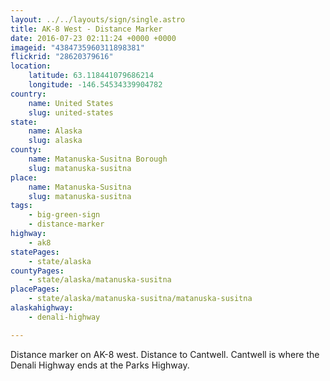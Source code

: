 ```yaml
---
layout: ../../layouts/sign/single.astro
title: AK-8 West - Distance Marker
date: 2016-07-23 02:11:24 +0000 +0000
imageid: "4384735960311898381"
flickrid: "28620379616"
location:
    latitude: 63.118441079686214
    longitude: -146.54534339904782
country:
    name: United States
    slug: united-states
state:
    name: Alaska
    slug: alaska
county:
    name: Matanuska-Susitna Borough
    slug: matanuska-susitna
place:
    name: Matanuska-Susitna
    slug: matanuska-susitna
tags:
    - big-green-sign
    - distance-marker
highway:
    - ak8
statePages:
    - state/alaska
countyPages:
    - state/alaska/matanuska-susitna
placePages:
    - state/alaska/matanuska-susitna/matanuska-susitna
alaskahighway:
    - denali-highway

---
```

Distance marker on AK-8 west.  Distance to Cantwell.  Cantwell is where the Denali Highway ends at the Parks Highway.